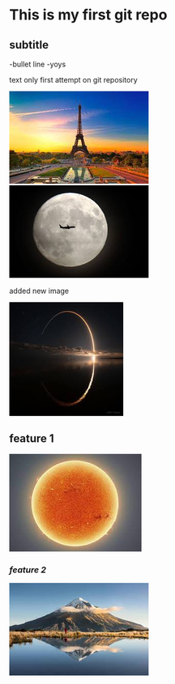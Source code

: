 # This is my first git repo

## subtitle

-bullet line
-yoys

text only
first attempt on git repository

<img src="/images/pic.jpg">

<img src="/images/pic1.jpg">

added new image

<img src="/images/pic2.jpg">

## feature 1

<img src="/images/pic3.jpg">

### *feature 2*

<img src="/images/pic4.jpg">